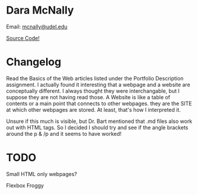 # Dara McNally
Email: mcnally@udel.edu

[Source Code!](https://github.com/demc5656/demc5656.github.io.git)

# Changelog

Read the Basics of the Web articles listed under the Portfolio Description assignment. I actually found it interesting that a webpage and a website are conceptually different. I always thought they were interchangable, but I suppose they are not having read those. A Website is like a table of contents or a main point that connects to other webpages. they are the SITE at which other webpages are stored. At least, that's how I interpreted it.

<p>Unsure if this much is visible, but Dr. Bart mentioned that .md files also work out with HTML tags. So I decided I should try and see if the angle brackets around the p & /p and it seems to have worked!</p>

# TODO
Small HTML only webpages?

Flexbox Froggy
